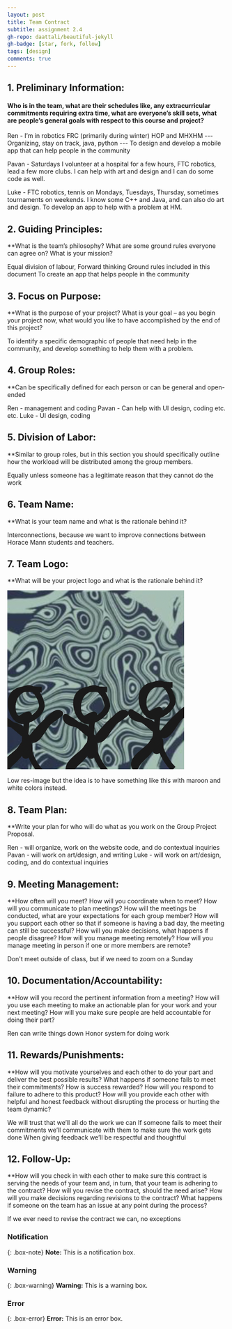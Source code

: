 ```yaml
---
layout: post
title: Team Contract
subtitle: assignment 2.4
gh-repo: daattali/beautiful-jekyll
gh-badge: [star, fork, follow]
tags: [design]
comments: true
---
```



## 1. Preliminary Information: 
#### Who is in the team, what are their schedules like, any extracurricular commitments requiring extra time, what are everyone’s skill sets, what are people’s general goals with respect to this course and project?

Ren - I’m in robotics FRC (primarily during winter) HOP and MHXHM --- Organizing, stay on track, java, python --- To design and develop a mobile app that can help people in the community

Pavan - Saturdays I volunteer at a hospital for a few hours, FTC robotics, lead a few more clubs. I can help with art and design and I can do some code as well. 

Luke - FTC robotics, tennis on Mondays, Tuesdays, Thursday, sometimes tournaments on weekends. I know some C++ and Java, and can also do art and design. To develop an app to help with a problem at HM.

## 2. Guiding Principles:
**What is the team’s philosophy? What are some ground rules everyone can agree on? What is your mission?

Equal division of labour, Forward thinking 
Ground rules included in this document
To create an app that helps people in the community 

## 3. Focus on Purpose: 
**What is the purpose of your project? What is your goal – as you begin your project now, what would you like to have accomplished by the end of this project?

To identify a specific demographic of people that need help in the community, and develop something to help them with a problem.
	
## 4. Group Roles: 
**Can be specifically defined for each person or can be general and open-ended

Ren - management and coding 
Pavan - Can help with UI design, coding etc. etc. 
Luke - UI design, coding

## 5. Division of Labor: 
**Similar to group roles, but in this section you should specifically outline how the workload will be distributed among the group members.

Equally unless someone has a legitimate reason that they cannot do the work

## 6. Team Name: 
**What is your team name and what is the rationale behind it?

Interconnections, because we want to improve connections between Horace Mann students and teachers.

## 7. Team Logo: 
**What will be your project logo and what is the rationale behind it?

![crepe](/assets/img/group-logo-sketch.png)

Low res-image but the idea is to have something like this with maroon and white colors instead. 

## 8. Team Plan: 
**Write your plan for who will do what as you work on the Group Project Proposal.

Ren - will organize, work on the website code, and do contextual inquiries  
Pavan - will work on art/design, and writing 
Luke - will work on art/design, coding, and do contextual inquiries

## 9. Meeting Management: 
**How often will you meet? How will you coordinate when to meet? How will you communicate to plan meetings? How will the meetings be conducted, what are your expectations for each group member? How will you support each other so that if someone is having a bad day, the meeting can still be successful? How will you make decisions, what happens if people disagree? How will you manage meeting remotely? How will you manage meeting in person if one or more members are remote?

Don't meet outside of class, but if we need to zoom on a Sunday

## 10. Documentation/Accountability: 
**How will you record the pertinent information from a meeting? How will you use each meeting to make an actionable plan for your work and your next meeting? How will you make sure people are held accountable for doing their part?

Ren can write things down
Honor system for doing work

## 11. Rewards/Punishments: 
**How will you motivate yourselves and each other to do your part and deliver the best possible results? What happens if someone fails to meet their commitments? How is success rewarded? How will you respond to failure to adhere to this product? How will you provide each other with helpful and honest feedback without disrupting the process or hurting the team dynamic?

We will trust that we’ll all do the work we can
If someone fails to meet their commitments we’ll communicate with them to make sure the work gets done
When giving feedback we’ll be respectful and thoughtful

## 12. Follow-Up: 
**How will you check in with each other to make sure this contract is serving the needs of your team and, in turn, that your team is adhering to the contract? How will you revise the contract, should the need arise? How will you make decisions regarding revisions to the contract? What happens if someone on the team has an issue at any point during the process?

If we ever need to revise the contract we can, no exceptions




### Notification

{: .box-note}
**Note:** This is a notification box.

### Warning

{: .box-warning}
**Warning:** This is a warning box.

### Error

{: .box-error}
**Error:** This is an error box.
